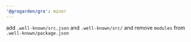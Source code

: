 ```yaml
---
'@grogarden/gro': minor
---
```


add `.well-known/src.json` and `.well-known/src/` and remove `modules` from `.well-known/package.json`
